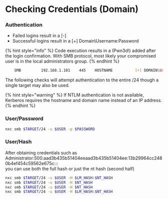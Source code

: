 # Checking Credentials (Domain)

### Authentication

* Failed logins result in a \[-]
* Successful logins result in a \[+] Domain\Username:Password

{% hint style="info" %}
Code execution results in a (Pwn3d!) added after the login confirmation. With SMB protocol, most likely your compromised user is in the local administrators group.
{% endhint %}

```bash
    SMB         192.168.1.101    445    HOSTNAME          [+] DOMAIN\Username:Password (Pwn3d!)
```

The following checks will attempt authentication to the entire /24 though a single target may also be used.

{% hint style="warning" %}
If NTLM authentication is not available, Kerberos requires the hostname and domain name instead of an IP address.
{% endhint %}

### User/Password

```bash
nxc smb $TARGET/24 -u $USER -p $PASSWORD
```

### User/Hash

After obtaining credentials such as\
Administrator:500:aad3b435b51404eeaad3b435b51404ee:13b29964cc2480b4ef454c59562e675c:::\
you can use both the full hash or just the nt hash (second half)

```bash
nxc smb $TARGET/24 -u $USER -H $LM_HASH:$NT_HASH
nxc smb $TARGET/24 -u $USER -H $NT_HASH
nxc smb $TARGET/24 -u $USER -H $NT_HASH
nxc smb $TARGET/24 -u $USER -H $LM_HASH:$NT_HASH
```
